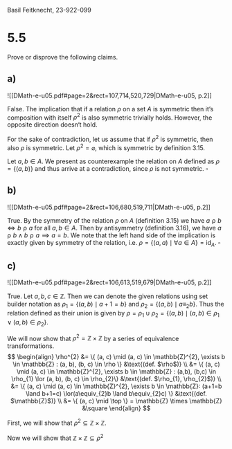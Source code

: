 
Basil Feitknecht, 23-922-099

# 5.5
Prove or disprove the following claims.

## a)
![[DMath-e-u05.pdf#page=2&rect=107,714,520,729|DMath-e-u05, p.2]]

False. The implication that if a relation $\rho$ on a set $A$ is symmetric then it’s composition with itself $\rho^{2}$ is also symmetric trivially holds. However, the opposite direction doesn‘t hold. 

For the sake of contradiction, let us assume that if $\rho^{2}$ is symmetric, then also $\rho$ is symmetric. Let $\rho^{2}=\varnothing$, which is symmetric by definition 3.15.

Let $a, b \in A$. We present as counterexample the relation on $A$ defined as $\rho = \{ (a, b) \}$ and thus arrive at a contradiction, since $\rho$ is not symmetric.
$\square$

## b)
![[DMath-e-u05.pdf#page=2&rect=106,680,519,711|DMath-e-u05, p.2]]

True. By the symmetry of the relation $\rho$ on $A$ (definition 3.15) we have $a \mathrel{\rho} b \iff b \mathrel{\rho} a$ for all $a, b \in A$. Then by antisymmetry (definition 3.16), we have $a \mathrel{\rho} b \land b \mathrel{\rho} a \implies a=b$. We note that the left hand side of the implication is exactly given by symmetry of the relation, i.e. $\rho = \{ (a, a) \mid \forall a \in A \} = \mathsf{id}_{A}$.
$\square$

## c)
![[DMath-e-u05.pdf#page=2&rect=106,613,519,679|DMath-e-u05, p.2]]

True. Let $a, b, c \in \mathbb{Z}$. Then we can denote the given relations using set builder notation as $\rho_{1} = \{ (a,b) \mid a+1=b \}$ and $\rho_{2} = \{ (a, b) \mid a \equiv_{2} b\}$. Thus the relation defined as their union is given by $\rho = \rho_{1} \cup \rho_{2} = \{ (a, b) \mid (a, b) \in \rho_{1} \lor (a,b) \in \rho_{2} \}$.

We will now show that $\rho^{2}=\mathbb{Z} \times \mathbb{Z}$ by a series of equivalence transformations.
$$
\begin{align}
\rho^{2} &= \{ (a, c) \mid (a, c) \in \mathbb{Z}^{2}, \exists b \in \mathbb{Z} : (a, b), (b, c) \in \rho \} &\text{(def. $\rho$)} \\
&= \{  (a, c) \mid (a, c) \in \mathbb{Z}^{2},  \exists b \in \mathbb{Z} : (a,b), (b,c) \in \rho_{1} \lor (a, b), (b, c) \in \rho_{2}\} &\text{(def. $\rho_{1}, \rho_{2}$)} \\
&= \{ (a, c) \mid (a, c) \in \mathbb{Z}^{2},  \exists b \in \mathbb{Z}: (a+1=b \land b+1=c) \lor(a\equiv_{2}b \land b\equiv_{2}c) \} &\text{(def. $\mathbb{Z}$)} \\
&= \{ (a, c) \mid  \top \} = \mathbb{Z} \times \mathbb{Z} &\square
\end{align}
$$


First, we will show that $\rho^{2} \subseteq \mathbb{Z} \times \mathbb{Z}$.


Now we will show that $\mathbb{Z} \times \mathbb{Z} \subseteq \rho^{2}$


